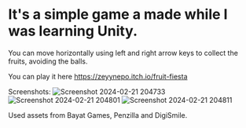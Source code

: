 # It's a simple game a made while I was learning Unity. 
You can move horizontally using left and right arrow keys to collect the fruits, avoiding the balls. 

You can play it here https://zeyynepo.itch.io/fruit-fiesta

Screenshots:
![Screenshot 2024-02-21 204733](https://github.com/ZeyneppO/UnityFruitCollectorGame/assets/83668267/f81ecb3e-c3c9-4700-ac05-fa91cdf7bb11)
![Screenshot 2024-02-21 204801](https://github.com/ZeyneppO/UnityFruitCollectorGame/assets/83668267/6567960c-d64e-462e-9fea-2e7cf9c2d91e)
![Screenshot 2024-02-21 204811](https://github.com/ZeyneppO/UnityFruitCollectorGame/assets/83668267/6169ae13-f16f-4446-b017-5cd64c7efdb0)

Used assets from Bayat Games, Penzilla and DigiSmile.
